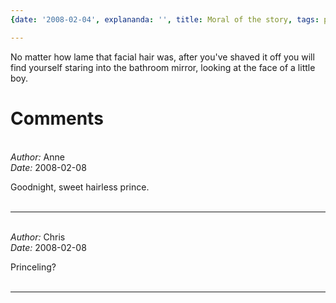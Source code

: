 ```yaml
---
{date: '2008-02-04', explananda: '', title: Moral of the story, tags: personal}

---
```

No matter how lame that facial hair was, after you've shaved it off you will find yourself staring into the bathroom mirror, looking at the face of a little boy.


<h1>Comments</h1>


<br/>
<em>Author:</em> Anne
<br/><em>Date:</em> 2008-02-08

Goodnight, sweet hairless prince.
<br/>
<br/>

*******************************************************************************



<br/>
<em>Author:</em> Chris
<br/><em>Date:</em> 2008-02-08

Princeling?
<br/>
<br/>

*******************************************************************************

